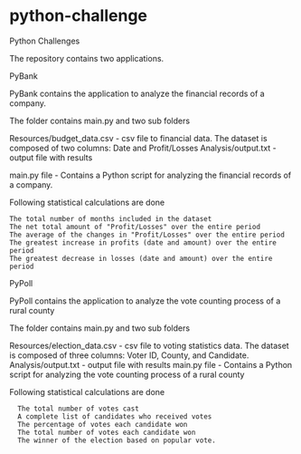 # python-challenge
Python Challenges

The repository contains two applications.

PyBank 

PyBank contains the application to analyze the financial records of a company.


The folder contains main.py and two sub folders

Resources/budget_data.csv - csv file to financial data.  The dataset is composed of two columns: Date and Profit/Losses
Analysis/output.txt - output file with results

main.py file - Contains a Python script for analyzing the financial records of a company.  

  Following statistical calculations are done
 
    The total number of months included in the dataset
    The net total amount of "Profit/Losses" over the entire period
    The average of the changes in "Profit/Losses" over the entire period
    The greatest increase in profits (date and amount) over the entire period
    The greatest decrease in losses (date and amount) over the entire period

 
 PyPoll
 
 PyPoll contains the application to analyze the vote counting process of a rural county

 
 The folder contains main.py and two sub folders

Resources/election_data.csv - csv file to voting statistics data.  The dataset is composed of three columns: Voter ID, County, and Candidate.
Analysis/output.txt - output file with results
main.py file - Contains a Python script for analyzing the vote counting process of a rural county

  Following statistical calculations are done
  
      The total number of votes cast
      A complete list of candidates who received votes
      The percentage of votes each candidate won
      The total number of votes each candidate won
      The winner of the election based on popular vote.






